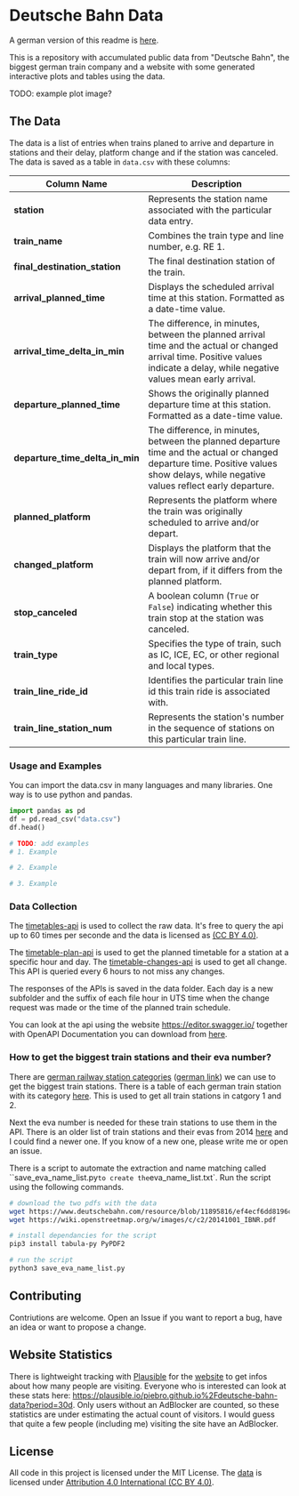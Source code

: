 # Deutsche Bahn Data

A german version of this readme is [here](README_de.md).

This is a repository with accumulated public data from "Deutsche Bahn", the biggest german train company and a website with some generated interactive plots and tables using the data.

TODO: example plot image?

## The Data

The data is a list of entries when trains planed to arrive and departure in stations and their delay, platform change and if the station was canceled. The data is saved as a table in `data.csv` with these columns:

| Column Name              | Description                                                                                           |
|--------------------------|-------------------------------------------------------------------------------------------------------|
| **station**              | Represents the station name associated with the particular data entry.                               |
| **train_name**           | Combines the train type and line number, e.g. RE 1.                            |
| **final_destination_station** | The final destination station of the train.          |
| **arrival_planned_time** | Displays the scheduled arrival time at this station. Formatted as a date-time value. |
| **arrival_time_delta_in_min** | The difference, in minutes, between the planned arrival time and the actual or changed arrival time. Positive values indicate a delay, while negative values mean early arrival. |
| **departure_planned_time** | Shows the originally planned departure time at this station. Formatted as a date-time value.      |
| **departure_time_delta_in_min** | The difference, in minutes, between the planned departure time and the actual or changed departure time. Positive values show delays, while negative values reflect early departure. |
| **planned_platform**     | Represents the platform where the train was originally scheduled to arrive and/or depart.            |
| **changed_platform**     | Displays the platform that the train will now arrive and/or depart from, if it differs from the planned platform. |
| **stop_canceled**        | A boolean column (`True` or `False`) indicating whether this train stop at the station was canceled. |
| **train_type**           | Specifies the type of train, such as IC, ICE, EC, or other regional and local types.                  |
| **train_line_ride_id**        | Identifies the particular train line id this train ride is associated with.                                  |
| **train_line_station_num** | Represents the station's number in the sequence of stations on this particular train line.     |

### Usage and Examples

You can import the data.csv in many languages and many libraries. One way is to use python and pandas.

```python
import pandas as pd
df = pd.read_csv("data.csv")
df.head()

# TODO: add examples
# 1. Example

# 2. Example

# 3. Example

```



### Data Collection

The [timetables-api](https://developers.deutschebahn.com/db-api-marketplace/apis/product/timetables) is used to collect the raw data. It's free to query the api up to 60 times per seconde and the data is licensed as [(CC BY 4.0)](https://creativecommons.org/licenses/by/4.0/).

The [timetable-plan-api](https://developers.deutschebahn.com/db-api-marketplace/apis/product/timetables/api/26494#/Timetables_10213/operation/%2Fplan%2F{evaNo}%2F{date}%2F{hour}/get) is used to get the planned timetable for a station at a specific hour and day. The [timetable-changes-api](https://developers.deutschebahn.com/db-api-marketplace/apis/product/timetables/api/26494#/Timetables_10213/operation/%2Ffchg%2F{evaNo}/get) is used to get all change. This API is queried every 6 hours to not miss any changes.

The responses of the APIs is saved in the data folder. Each day is a new subfolder and the suffix of each file hour in UTS time when the change request was made or the time of the planned train schedule.

You can look at the api using the website https://editor.swagger.io/ together with OpenAPI Documentation you can download from [here](https://developers.deutschebahn.com/db-api-marketplace/apis/product/timetables/api/26494#/Timetables_10213/overview).

### How to get the biggest train stations and their eva number?

There are [german railway station categories](https://en.wikipedia.org/wiki/German_railway_station_categories) ([german link](https://de.wikipedia.org/wiki/Preisklasse)) we can use to get the biggest train stations. There is a table of each german train station with its category [here](https://www.deutschebahn.com/resource/blob/11895816/ef4ecf6dd8196c7db3ab45609d8a2034/Stationspreisliste-2024-data.pdf). This is used to get all train stations in catgory 1 and 2.

Next the eva number is needed for these train stations to use them in the API. There is an older list of train stations and their evas from 2014 [here](https://wiki.openstreetmap.org/w/images/c/c2/20141001_IBNR.pdf) and I could find a newer one. If you know of a new one, please write me or open an issue.

There is a script to automate the extraction and name matching called ``save_eva_name_list.py` to create the `eva_name_list.txt`. Run the script using the following commands.

```bash
# download the two pdfs with the data
wget https://www.deutschebahn.com/resource/blob/11895816/ef4ecf6dd8196c7db3ab45609d8a2034/Stationspreisliste-2024-data.pdf
wget https://wiki.openstreetmap.org/w/images/c/c2/20141001_IBNR.pdf

# install dependancies for the script
pip3 install tabula-py PyPDF2

# run the script
python3 save_eva_name_list.py
```

## Contributing

Contriutions are welcome. Open an Issue if you want to report a bug, have an idea or want to propose a change.

## Website Statistics

<!--TODO: add this to the website <script defer data-domain="piebro.github.io/deutsche-bahn-data" src="https://plausible.io/js/script.js"></script> -->

There is lightweight tracking with [Plausible](https://plausible.io/about) for the [website](https://piebro.github.io/deutsche-bahn-data/) to get infos about how many people are visiting. Everyone who is interested can look at these stats here: https://plausible.io/piebro.github.io%2Fdeutsche-bahn-data?period=30d. Only users without an AdBlocker are counted, so these statistics are under estimating the actual count of visitors. I would guess that quite a few people (including me) visiting the site have an AdBlocker.

## License

All code in this project is licensed under the MIT License. The [data](https://developers.deutschebahn.com/db-api-marketplace/apis/product/timetables) is licensed under [Attribution 4.0 International (CC BY 4.0)](https://creativecommons.org/licenses/by/4.0/).
